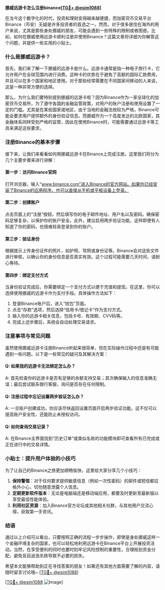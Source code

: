 **挪威远游卡怎么注册binance[[TG💪+ @esim1088](https://t.me/s/esim1088)]**

在当今这个数字化的时代，投资和理财变得越来越便捷，而加密货币交易平台Binance（币安）无疑是许多投资者的首选之一。然而，对于很多居住在海外的用户来说，尤其是那些身处挪威的朋友，可能会遇到一些特殊的限制或者困惑。比如，如何在挪威使用远游卡顺利注册并使用Binance？这篇文章将详细为你解答这个问题，并提供一些实用的小贴士。

### 什么是挪威远游卡？

首先，我们来了解一下挪威的远游卡是什么。远游卡通常是指一种电子旅行卡，它允许用户在全球范围内进行消费。这种卡的优势在于避免了高额的国际汇款费用，并且可以在多个国家和地区使用。对于那些经常需要在不同国家间移动的人来说，这是一种非常方便的选择。

那么，为什么我们要特别提到挪威的远游卡呢？因为Binance作为一家全球化的加密货币交易所，为了遵守各国的金融监管政策，对用户的账户注册和使用设置了一定的门槛。尤其是在某些国家或地区，由于当地的金融法规较为严格，Binance可能会要求用户提供额外的身份验证信息。而挪威作为一个高度发达的北欧国家，其金融体系同样受到严格的监管，因此在使用Binance时，可能需要通过远游卡等工具来满足这些要求。

### 注册Binance的基本步骤

接下来，让我们来看看如何用挪威远游卡在Binance上完成注册。这里我们将分为几个主要步骤来进行讲解：

#### 第一步：访问Binance官网
打开浏览器，输入“www.binance.com”进入Binance的官方网站。如果你已经安装了Binance的应用程序，也可以直接从手机或平板设备上登录。

#### 第二步：创建账户
点击页面上的“注册”按钮，然后填写你的电子邮件地址、用户名以及密码。确保密码足够复杂，以保护你的账户安全。此外，建议启用两步验证功能，这样即使有人知道了你的密码，也很难轻易登录到你的账户。

#### 第三步：验证身份
根据提示上传身份证件的照片，如护照、驾照或身份证等。Binance会对这些文件进行审核，以确认你的身份信息是否真实有效。这个过程可能需要几天时间，请耐心等待。

#### 第四步：绑定支付方式
当身份验证完成后，你需要绑定一个支付方式以便于充值和提现。在这里，你可以选择使用挪威的远游卡作为支付手段。具体操作方法如下：
1. 登录Binance账户后，进入“钱包”页面。
2. 点击“存款”选项，然后选择“信用卡/借记卡”作为支付方式。
3. 输入你的远游卡相关信息，包括卡号、有效期、CVV码等。
4. 完成上述步骤后，系统会自动处理交易请求。

### 注意事项与常见问题

虽然使用挪威远游卡注册Binance听起来很简单，但在实际操作过程中还是有可能遇到一些问题。以下是一些常见的疑问及其解决方案：

#### Q: 如果我的远游卡无法绑定怎么办？
A: 首先检查你的远游卡是否有足够的余额支持交易；其次确保输入的信息准确无误；最后尝试联系银行客服，询问是否存在任何限制。

#### Q: 注册过程中忘记设置两步验证怎么办？
A: 一旦账户创建成功，你应该尽快返回设置页面开启两步验证功能。这不仅可以提高账户安全性，还能防止未授权访问。

#### Q: 如何查询交易记录？
A: 在Binance主界面找到“历史订单”或类似名称的功能模块即可查看所有已完成或正在进行中的交易详情。

### 小贴士：提升用户体验的小技巧

为了让自己的Binance之旅更加顺畅愉快，这里给大家分享几个小技巧：

1. **保持警惕**：对于任何要求提供敏感信息（例如一次性密码）的邮件或短信都应格外小心，切勿随意泄露个人信息。
2. **定期更新软件版本**：无论是电脑端还是移动端应用，都要及时更新至最新版以享受最佳性能体验。
3. **利用社区资源**：加入Binance官方论坛或其他相关社群，与其他用户交流心得，获取第一手资讯。

### 结语

通过以上介绍可以看出，只要按照正确的流程一步步操作，即使是身处挪威这样一个金融环境复杂的国家，也可以轻松地利用远游卡在Binance平台上开展投资活动。当然，在享受便利的同时也要时刻牢记风险控制的重要性，合理规划资金分配，避免盲目追涨杀跌导致不必要的损失。

希望本文能够帮助到正在寻找答案的朋友！如果还有其他方面需要了解的内容，请随时留言讨论哦~ [[TG💪+ @esim1088](https://t.me/s/esim1088)] 

[[TG💪+ @esim1088](https://t.me/s/esim1088) ![Image](https://i.postimg.cc/4NQfJmqS/Snipaste-2025-05-13-00-14-12.png)]